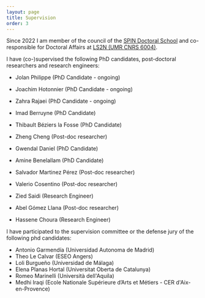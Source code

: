 ```yaml
---
layout: page
title: Supervision
order: 3
---
```


Since 2022 I am member of the council of the [SPIN Doctoral School](https://ed-spin.doctorat-bretagne.fr/) and co-responsible for Doctoral Affairs at [LS2N (UMR CNRS 6004)](http://www.ls2n.fr/).

I have (co-)supervised the following PhD candidates, post-doctoral researchers and research engineers:

* Jolan Philippe (PhD Candidate - ongoing)
* Joachim Hotonnier (PhD Candidate - ongoing)
* Zahra Rajaei (PhD Candidate - ongoing)

* Imad Berruyne (PhD Candidate)
* Thibault Béziers la Fosse (PhD Candidate)
* Zheng Cheng (Post-doc researcher)
* Gwendal Daniel (PhD Candidate)
* Amine Benelallam (PhD Candidate)
* Salvador Martinez Pérez (Post-doc researcher)
* Valerio Cosentino (Post-doc researcher)
* Zied Saidi (Research Engineer)
* Abel Gómez Llana (Post-doc researcher)
* Hassene Choura (Research Engineer)

I have participated to the supervision committee or the defense jury of the following phd candidates:

* Antonio Garmendía (Universidad Autonoma de Madrid)
* Theo Le Calvar (ESEO Angers) 
* Loli Burgueño (Universidad de Málaga)
* Elena Planas Hortal (Universitat Oberta de Catalunya)
* Romeo Marinelli (Università dell'Aquila)
* Medhi Iraqi (Ecole Nationale Supérieure d’Arts et Métiers - CER d'Aix-en-Provence)